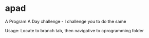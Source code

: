 
# apad
A Program A Day challenge - I challenge you to do the same

Usage:
  Locate to branch tab, then navigative to cprogramming folder
